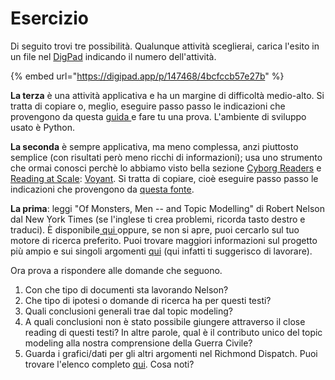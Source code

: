 # Esercizio

Di seguito trovi tre possibilità. Qualunque attività sceglierai, carica l'esito in un file nel [DigPad](https://digipad.app/p/147468/4bcfccb57e27b) indicando il numero dell'attività.

{% embed url="https://digipad.app/p/147468/4bcfccb57e27b" %}

**La terza** è una attività applicativa e ha un margine di difficoltà medio-alto. Si tratta di copiare o, meglio, eseguire passo passo le indicazioni che provengono da questa [guida ](https://techblog.smc.it/it/2021-10-22/topic-modelling)e fare tu una prova. L'ambiente di sviluppo usato è Python.

**La seconda** è sempre applicativa, ma meno complessa, anzi piuttosto semplice (con risultati però meno ricchi di informazioni); usa uno strumento che ormai conosci perchè lo abbiamo visto bella sezione [Cyborg Readers](../cyborg-readers.md) e [Reading at Scale](../reading-at-scale.md): [Voyant](https://voyant-tools.org/). Si tratta di copiare, cioè eseguire passo passo le indicazioni che provengono da [questa fonte](https://lib.manhattan.edu/c.php?g=728252\&p=5752366).

**La prima**: leggi "Of Monsters, Men -- and Topic Modelling" di Robert Nelson dal New York Times (se l'inglese ti crea problemi, ricorda tasto destro e traduci). È disponibile[ qui ](https://opinionator.blogs.nytimes.com/2011/05/29/of-monsters-men-and-topic-modeling/)oppure, se non si apre, puoi cercarlo sul tuo motore di ricerca preferito. Puoi trovare maggiori informazioni sul progetto più ampio e sui singoli argomenti [qui](https://dsl.richmond.edu/dispatch/introduction) (qui infatti ti suggerisco di lavorare).

Ora prova a rispondere alle domande che seguono.

1. Con che tipo di documenti sta lavorando Nelson? &#x20;
2. Che tipo di ipotesi o domande di ricerca ha per questi testi?&#x20;
3. Quali conclusioni generali trae dal topic modeling?&#x20;
4. A quali conclusioni non è stato possibile giungere attraverso il close reading di questi testi? In altre parole, qual è il contributo unico del topic modeling alla nostra comprensione della Guerra Civile?&#x20;
5. Guarda i grafici/dati per gli altri argomenti nel Richmond Dispatch. Puoi  trovare l'elenco completo [qui](https://dsl.richmond.edu/dispatch/). Cosa noti?
